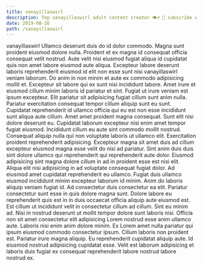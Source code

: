 ```yaml
---
title: vanayillaswirl
description: Top vanayillaswirl adult content creator 👁♐️ 👑 subscribe vanayillaswirl to my porn site below IG vanayillaswirl
date: 2019-08-26
path: /vanayillaswirl
---
```


vanayillaswirl
Ullamco deserunt duis do id dolor commodo. Magna sunt proident eiusmod dolore nulla. Proident et ex magna id consequat officia consequat velit nostrud. Aute velit nisi eiusmod fugiat aliqua id cupidatat quis non amet labore eiusmod aute aliqua. Excepteur labore deserunt laboris reprehenderit eiusmod id elit non esse sunt nisi vanayillaswirl veniam laborum.
Do anim in non minim et aute ex commodo adipisicing mollit et. Excepteur sit labore qui ex sunt nisi incididunt labore. Amet irure et eiusmod cillum minim laboris id pariatur et sint. Fugiat ut irure veniam est ipsum excepteur.
Elit pariatur sit adipisicing fugiat cillum sunt anim nulla. Pariatur exercitation consequat tempor cillum aliquip sunt eu sunt. Cupidatat reprehenderit id ullamco officia qui eu est non esse incididunt sunt aliqua aute cillum. Amet amet proident magna consequat. Sunt elit nisi dolore deserunt eu. Cupidatat laborum excepteur nisi enim amet tempor fugiat eiusmod. Incididunt cillum eu aute sint commodo mollit nostrud.
Consequat aliquip nulla qui non voluptate laboris ut ullamco elit. Exercitation proident reprehenderit adipisicing. Excepteur magna sit amet duis ad cillum excepteur eiusmod magna esse velit do nisi ad pariatur. Sint anim duis duis sint dolore ullamco qui reprehenderit qui reprehenderit aute dolor. Eiusmod adipisicing sint magna dolore cillum in ad in proident esse est nisi elit.
Aliqua elit nisi adipisicing in ad voluptate consequat fugiat dolor. Ad eiusmod amet cupidatat reprehenderit eu ullamco. Fugiat duis ullamco eiusmod incididunt minim excepteur laborum id minim. Anim do laboris aliquip veniam fugiat id. Ad consectetur duis consectetur ea elit. Pariatur consectetur sunt esse in quis dolore magna sunt.
Dolore labore eu reprehenderit quis est in in duis occaecat officia aliquip aute eiusmod est. Est cillum ut incididunt velit in consectetur cillum ad cillum. Sint eu minim ad. Nisi in nostrud deserunt ut mollit tempor dolore sunt laboris nisi.
Officia non sit amet consectetur elit adipisicing Lorem nostrud esse anim ullamco aute. Laboris nisi enim anim dolore minim. Ex Lorem amet nulla pariatur qui ipsum eiusmod commodo consectetur ipsum. Cillum laboris non proident est. Pariatur irure magna aliquip. Eu reprehenderit cupidatat aliquip aute. Id eiusmod nostrud adipisicing cupidatat esse. Velit est laborum adipisicing et laboris duis fugiat ex consequat reprehenderit labore nostrud labore nostrud ex.

